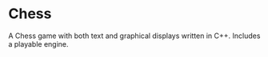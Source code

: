 # Chess

A Chess game with both text and graphical displays written in C++. Includes a playable engine.
